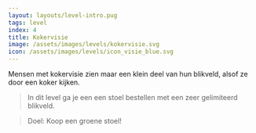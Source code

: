 ```yaml
---
layout: layouts/level-intro.pug
tags: level
index: 4
title: Kokervisie
image: /assets/images/levels/kokervisie.svg
icon: /assets/images/levels/icon_visie_blue.svg
---
```


Mensen met kokervisie zien maar een klein deel van hun blikveld, alsof ze door een koker kijken.

> In dit level ga je een een stoel bestellen met een zeer gelimiteerd blikveld.

> Doel: Koop een groene stoel!